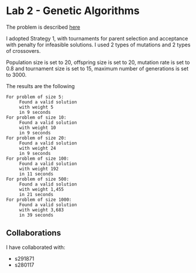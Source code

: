 Lab 2 - Genetic Algorithms
==========================

The problem is described [here](https://github.com/squillero/computational-intelligence/blob/master/2022-23/lab1_set-covering.ipynb)

I adopted Strategy 1, with tournaments for parent selection and acceptance with penalty for infeasible solutions.
I used 2 types of mutations and 2 types of crossovers.

Population size is set to 20, offspring size is set to 20, mutation rate is set to 0.8 and tournament
size is set to 15, maximum number of generations is set to 3000.

The results are the following

```
For problem of size 5:
     Found a valid solution
     with weight 5
     in 9 seconds
For problem of size 10:
     Found a valid solution
     with weight 10
     in 9 seconds
For problem of size 20:
     Found a valid solution
     with weight 24
     in 9 seconds
For problem of size 100:
     Found a valid solution
     with weight 192
     in 11 seconds
For problem of size 500:
     Found a valid solution
     with weight 1,455
     in 21 seconds
For problem of size 1000:
     Found a valid solution
     with weight 3,683
     in 39 seconds
```
Collaborations
--------------

I have collaborated with:

- s291871
- s280117
